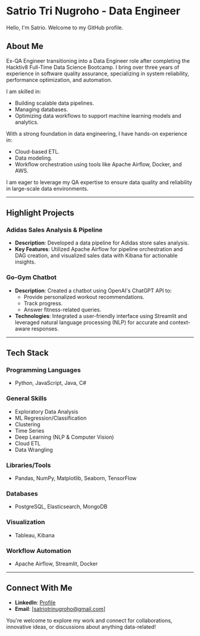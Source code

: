 # Satrio Tri Nugroho - Data Engineer

Hello, I'm Satrio. Welcome to my GitHub profile.

## About Me
Ex-QA Engineer transitioning into a Data Engineer role after completing the Hacktiv8 Full-Time Data Science Bootcamp. I bring over three years of experience in software quality assurance, specializing in system reliability, performance optimization, and automation. 

I am skilled in:
- Building scalable data pipelines.
- Managing databases.
- Optimizing data workflows to support machine learning models and analytics.

With a strong foundation in data engineering, I have hands-on experience in:
- Cloud-based ETL.
- Data modeling.
- Workflow orchestration using tools like Apache Airflow, Docker, and AWS.

I am eager to leverage my QA expertise to ensure data quality and reliability in large-scale data environments.

---

## Highlight Projects

### **Adidas Sales Analysis & Pipeline**
- **Description**: Developed a data pipeline for Adidas store sales analysis.
- **Key Features**: Utilized Apache Airflow for pipeline orchestration and DAG creation, and visualized sales data with Kibana for actionable insights.

### **Go-Gym Chatbot**
- **Description**: Created a chatbot using OpenAI's ChatGPT API to:
  - Provide personalized workout recommendations.
  - Track progress.
  - Answer fitness-related queries.
- **Technologies**: Integrated a user-friendly interface using Streamlit and leveraged natural language processing (NLP) for accurate and context-aware responses.

---

## Tech Stack

### **Programming Languages**
- Python, JavaScript, Java, C#

### **General Skills**
- Exploratory Data Analysis
- ML Regression/Classification
- Clustering
- Time Series
- Deep Learning (NLP & Computer Vision)
- Cloud ETL
- Data Wrangling

### **Libraries/Tools**
- Pandas, NumPy, Matplotlib, Seaborn, TensorFlow

### **Databases**
- PostgreSQL, Elasticsearch, MongoDB

### **Visualization**
- Tableau, Kibana

### **Workflow Automation**
- Apache Airflow, Streamlit, Docker

---

## Connect With Me
- **LinkedIn**: [Profile](https://www.linkedin.com/in/satriotn)
- **Email**: [satriotrinugroho@gmail.com]

You're welcome to explore my work and connect for collaborations, innovative ideas, or discussions about anything data-related!
